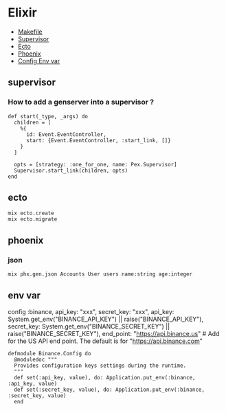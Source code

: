 # Elixir

- [Makefile](./Makefile)
- [Supervisor](#supervisor)
- [Ecto](#ecto)
- [Phoenix](#phoenix)
- [Config Env var](#env-var)

## supervisor

### How to add a genserver into a supervisor ?

```
def start(_type, _args) do
  children = [
    %{
      id: Event.EventController,
      start: {Event.EventController, :start_link, []}
    }
  ]

  opts = [strategy: :one_for_one, name: Pex.Supervisor]
  Supervisor.start_link(children, opts)
end
```

## ecto

```
mix ecto.create
mix ecto.migrate
```

## phoenix

### json

```
mix phx.gen.json Accounts User users name:string age:integer
```

## env var

config :binance,
  api_key: "xxx",
  secret_key: "xxx",
  api_key: System.get_env("BINANCE_API_KEY") || raise("BINANCE_API_KEY"),
  secret_key: System.get_env("BINANCE_SECRET_KEY") || raise("BINANCE_SECRET_KEY"),
  end_point: "https://api.binance.us" # Add for the US API end point. The default is for "https://api.binance.com"

```
defmodule Binance.Config do
  @moduledoc """
  Provides configuration keys settings during the runtime.
  """
  def set(:api_key, value), do: Application.put_env(:binance, :api_key, value)
  def set(:secret_key, value), do: Application.put_env(:binance, :secret_key, value)
  end
```
